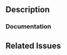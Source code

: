 <!--
  Have any questions? Check out the contributing docs at https://gatsby.dev/contribute, or
  ask in this Pull Request and a Gatsby maintainer will be happy to help :)
-->

<!--
  Is this a blog post? Check out the docs at https://www.gatsbyjs.com/contributing/blog-contributions/, and please mention if the blog post is pre-approved
  by someone from Gatsby.
-->

## Description

<!-- Write a brief description of the changes introduced by this PR -->

### Documentation

<!--
  Where is this feature or API documented?
  - If docs exist:
    - Update any references, if relevant. This includes Guides and Gatsby Internals docs.
  - If no docs exist:
    - Create a stub for documentation including bullet points for how to use the feature, code snippets (including from happy path tests), etc.
  - Tag @gatsbyjs/documentation for review, pairing, polishing of the documentation.
-->

## Related Issues

<!--
  1)Link to the issue that is fixed by this PR (if there is one):
     e.g. Fixes #1234.

  2)Link to an issue that is partially addressed by this PR (if there are any):
    e.g. Addresses #1234.

  3)Link to related issues (if there are any):
    e.g. Related to #1234.
-->
